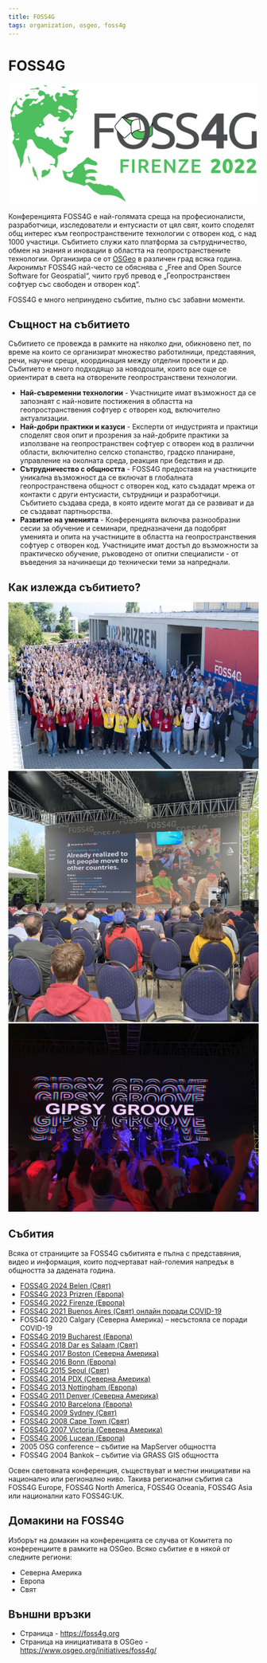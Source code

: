```yaml
---
title: FOSS4G
tags: organization, osgeo, foss4g
---
```


# FOSS4G

![FOSS4G 2022 Флоренция - лого](./img/foss4g_2022_logo.svg)

Конференцията FOSS4G е най-голямата среща на професионалисти, разработчици, изследователи и ентусиасти от цял свят, които споделят общ интерес към геопространствените технологии с отворен код, с над 1000 участици.
Събитието служи като платформа за сътрудничество, обмен на знания и иновации в областта на геопространствените технологии.
Организира се от [OSGeo](./osgeo.md) в различен град всяка година.
Акронимът FOSS4G най-често се обяснява с „Free and Open Source Software for Geospatial“, чиито груб превод е „Геопространствен софтуер със свободен и отворен код“.

FOSS4G е много непринудено събитие, пълно със забавни моменти.


## Същност на събитието

Събитието се провежда в рамките на няколко дни, обикновено пет, по време на които се организират множество работилници, представяния, речи, научни срещи, координация между отделни проекти и др.
Събитието е много подходящо за новодошли, които все още се ориентират в света на отворените геопространствени технологии.

- **Най-съвременни технологии** - Участниците имат възможност да се запознаят с най-новите постижения в областта на геопространствения софтуер с отворен код, включително актуализации.
- **Най-добри практики и казуси** - Експерти от индустрията и практици споделят своя опит и прозрения за най-добрите практики за използване на геопространствен софтуер с отворен код в различни области, включително селско стопанство, градско планиране, управление на околната среда, реакция при бедствия и др.
- **Сътрудничество с общността** - FOSS4G предоставя на участниците уникална възможност да се включат в глобалната геопространствена общност с отворен код, като създадат мрежа от контакти с други ентусиасти, сътрудници и разработчици. Събитието създава среда, в която идеите могат да се развиват и да се създават партньорства.
- **Развитие на уменията** - Конференцията включва разнообразни сесии за обучение и семинари, предназначени да подобрят уменията и опита на участниците в областта на геопространствения софтуер с отворен код. Участниците имат достъп до възможности за практическо обучение, ръководено от опитни специалисти - от въведения за начинаещи до технически теми за напреднали.


## Как излежда събитието?

![FOSS4G 2023 Призрен - групова снимка](./img/foss4g_2023_3.jpg)
![FOSS4G 2023 Призрен - представяне](./img/foss4g_2023_2.jpg)
![FOSS4G 2023 Призрен - купон](./img/foss4g_2023_1.jpg)


## Събития

Всяка от страниците за FOSS4G събитията е пълна с представяния, видео и информация, които подчертават най-големия напредък в общността за дадената година.


- [FOSS4G 2024 Belen (Свят)](https://2024.foss4g.org)
- [FOSS4G 2023 Prizren (Европа)](https://2023.foss4g.org)
- [FOSS4G 2022 Firenze (Европа)](https://2022.foss4g.org)
- [FOSS4G 2021 Buenos Aires (Свят) онлайн поради COVID-19](https://2021.foss4g.org)
- FOSS4G 2020 Calgary (Северна Америка) – несъстояла се поради COVID-19
- [FOSS4G 2019 Bucharest (Европа)](https://2019.foss4g.org)
- [FOSS4G 2018 Dar es Salaam (Свят)](https://2018.foss4g.org)
- [FOSS4G 2017 Boston (Северна Америка)](https://2017.foss4g.org)
- [FOSS4G 2016 Bonn (Европа)](https://2016.foss4g.org)
- [FOSS4G 2015 Seoul (Свят)](https://2015.foss4g.org)
- [FOSS4G 2014 PDX (Северна Америка)](https://2014.foss4g.org)
- [FOSS4G 2013 Nottingham (Европа)](https://2013.foss4g.org)
- [FOSS4G 2011 Denver (Северна Америка)](https://2011.foss4g.org)
- [FOSS4G 2010 Barcelona (Европа)](https://2010.foss4g.org)
- [FOSS4G 2009 Sydney (Свят)](https://2009.foss4g.org)
- [FOSS4G 2008 Cape Town (Свят)](https://2008.foss4g.org)
- [FOSS4G 2007 Victoria (Северна Америка)](https://2007.foss4g.org)
- [FOSS4G 2006 Lucean (Европа)](https://2006.foss4g.org)
- 2005 OSG conference – събитие на MapServer общността
- FOSS4G 2004 Bankok – събитие via GRASS GIS общността


Освен световната конференция, съществуват и местни инициативи на национално или регионално ниво. Такива регионални събития са FOSS4G Europe, FOSS4G North America, FOSS4G Oceania, FOSS4G Asia или национални като FOSS4G:UK.


## Домакини на FOSS4G

Изборът на домакин на конференцията се случва от Комитета по конференциите в рамките на OSGeo. Всяко събитие е в някой от следните региони:

- Северна Америка
- Европа
- Свят


## Външни връзки

- Страница - https://foss4g.org
- Страница на инициативата в OSGeo - https://www.osgeo.org/initiatives/foss4g/
